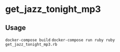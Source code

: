 # get_jazz_tonight_mp3

## Usage

`docker-compose build`
`docker-compose run ruby ruby get_jazz_tonight_mp3.rb`
